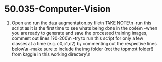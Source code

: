 # 50.035-Computer-Vision

1) Open and run the data augmentation.py file\n
TAKE NOTE\n
-run this script as it is the first time to see whats being done in the code\n
-when you are ready to generate and save the processed training images, comment out lines 190-200\n
-try to run this script for only a few classes at a time (e.g. c0,c1,c2) by commenting out the respective lines below\n
-make sure to include the img folder (not the topmost folder!) from kaggle in this working directory\n